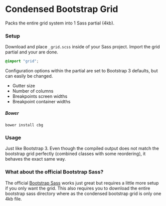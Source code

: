 # Condensed Bootstrap Grid

Packs the entire grid system into 1 Sass partial (4kb).

### Setup

Download and place `_grid.scss` inside of your Sass project. Import the grid partial and your are done.

```scss
@import "grid";
```

Configuration options within the partial are set to Bootstrap 3 defaults, but can easily be changed.

+ Gutter size
+ Number of columns
+ Breakpoints screen widths
+ Breakpoint container widths

##### Bower

```
bower install cbg
```

### Usage

Just like Bootstrap 3. Even though the compiled output does not match the bootstrap grid perfectly (combined classes with some reordering), it behaves the exact same way.

### What about the official Bootstrap Sass?

The official [Bootstrap Sass](https://github.com/twbs/bootstrap-sass) works just great but requires a little more setup if you only want the grid. This also requires you to download the entire bootstrap sass directory where as the condensed bootstrap grid is only one 4kb file.